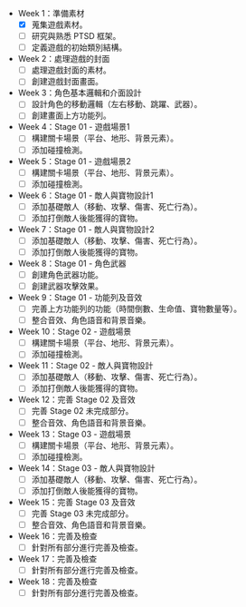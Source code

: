 - Week 1：準備素材
  - [X] 蒐集遊戲素材。
  - [ ] 研究與熟悉 PTSD 框架。
  - [ ] 定義遊戲的初始類別結構。

- Week 2：處理遊戲的封面
  - [ ] 處理遊戲封面的素材。
  - [ ] 創建遊戲封面畫面。

- Week 3：角色基本邏輯和介面設計
  - [ ] 設計角色的移動邏輯（左右移動、跳躍、武器）。
  - [ ] 創建畫面上方功能列。

- Week 4：Stage 01 - 遊戲場景1
  - [ ] 構建關卡場景（平台、地形、背景元素）。
  - [ ] 添加碰撞檢測。

- Week 5：Stage 01 - 遊戲場景2
  - [ ] 構建關卡場景（平台、地形、背景元素）。
  - [ ] 添加碰撞檢測。

- Week 6：Stage 01 - 敵人與寶物設計1
  - [ ] 添加基礎敵人（移動、攻擊、傷害、死亡行為）。
  - [ ] 添加打倒敵人後能獲得的寶物。

- Week 7：Stage 01 - 敵人與寶物設計2
  - [ ] 添加基礎敵人（移動、攻擊、傷害、死亡行為）。
  - [ ] 添加打倒敵人後能獲得的寶物。

- Week 8：Stage 01 - 角色武器
  - [ ] 創建角色武器功能。
  - [ ] 創建武器攻擊效果。

- Week 9：Stage 01 - 功能列及音效
  - [ ] 完善上方功能列的功能（時間倒數、生命值、寶物數量等）。
  - [ ] 整合音效、角色語音和背景音樂。

- Week 10：Stage 02 - 遊戲場景
  - [ ] 構建關卡場景（平台、地形、背景元素）。
  - [ ] 添加碰撞檢測。

- Week 11：Stage 02 - 敵人與寶物設計
  - [ ] 添加基礎敵人（移動、攻擊、傷害、死亡行為）。
  - [ ] 添加打倒敵人後能獲得的寶物。

- Week 12：完善 Stage 02 及音效
  - [ ] 完善 Stage 02 未完成部分。
  - [ ] 整合音效、角色語音和背景音樂。

- Week 13：Stage 03 - 遊戲場景
  - [ ] 構建關卡場景（平台、地形、背景元素）。
  - [ ] 添加碰撞檢測。

- Week 14：Stage 03 - 敵人與寶物設計
  - [ ] 添加基礎敵人（移動、攻擊、傷害、死亡行為）。
  - [ ] 添加打倒敵人後能獲得的寶物。

- Week 15：完善 Stage 03 及音效
  - [ ] 完善 Stage 03 未完成部分。
  - [ ] 整合音效、角色語音和背景音樂。

- Week 16：完善及檢查
  - [ ] 針對所有部分進行完善及檢查。

- Week 17：完善及檢查
  - [ ] 針對所有部分進行完善及檢查。

- Week 18：完善及檢查
  - [ ] 針對所有部分進行完善及檢查。
